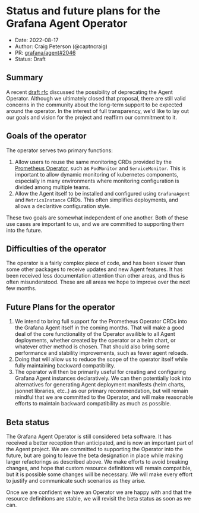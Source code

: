 # Status and future plans for the Grafana Agent Operator

* Date: 2022-08-17
* Author: Craig Peterson (@captncraig)
* PR: [grafana/agent#2046](https://github.com/grafana/agent/pull/2046)
* Status: Draft

## Summary

A recent [draft rfc](https://github.com/grafana/agent/pull/1565) discussed the possibility of deprecating the Agent Operator. Although we ultimately closed that proposal, there are still valid concerns in the community about the long-term support to be expected around the operator.
In the interest of full transparency, we'd like to lay out our goals and vision for the project and reaffirm our commitment to it.

## Goals of the operator

The operator serves two primary functions:

1. Allow users to reuse the same monitoring CRDs provided by the [Prometheus Operator](), such as `PodMonitor` and `ServiceMonitor`. This is important to allow dynamic monitoring of kubernetes components, especially in many environments where monitoring configuration is divided among multiple teams.
2. Allow the Agent itself to be installed and configured using `GrafanaAgent` and `MetricsInstance` CRDs. This often simplifies deployments, and allows a declaritive configuration style.

These two goals are somewhat independent of one another. Both of these use cases are important to us, and we are committed to supporting them into the future.

## Difficulties of the operator

The operator is a fairly complex piece of code, and has been slower than some other packages to receive updates and new Agent features. It has been received less documentation attention than other areas, and thus is often misunderstood. These are all areas we hope to improve over the next few months.

## Future Plans for the operator

1. We intend to bring full support for the Prometheus Operator CRDs into the Grafana Agent itself in the coming months. That will make a good deal of the core functionality of the Operator availible to all Agent deployments, whether created by the operator or a helm chart, or whatever other method is chosen. That should also bring some performance and stability improvements, such as fewer agent reloads.
2. Doing that will allow us to reduce the scope of the operator itself while fully maintaining backward compatibility.
3. The operator will then be primarily useful for creating and configuring Grafana Agent instances declaratively. We can then potentially look into alternatives for generating Agent deployment manifests (helm charts, jsonnet libraries, etc..) as our primary recommendation, but will remain mindful that we are committed to the Operator, and will make reasonable efforts to maintain backward compatibility as much as possible.

## Beta status

The Grafana Agent Operator is still considered beta software. It has received a better reception than anticipated, and is now an important part of the Agent project. We are committed to supporting the Operator into the future, but are going to leave the beta designation in place while making larger refactorings as described above. We make efforts to avoid breaking changes, and hope that custom resource definitions will remain compatible, but it is possible some changes will be necessary. We will make every effort to justify and communicate such scenarios as they arise. 

Once we are confident we have an Operator we are happy with and that the resource definitions are stable, we will revisit the beta status as soon as we can.

